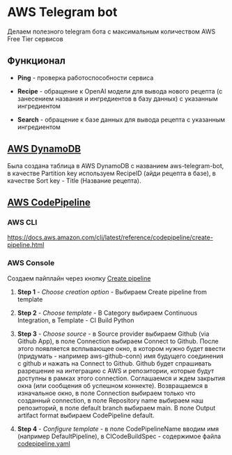 # AWS Telegram bot

Делаем полезного telegram бота с максимальным количеством AWS Free Tier сервисов

## Функционал

+ **Ping** - проверка работоспособности сервиса

+ **Recipe** - обращение к OpenAI модели для вывода нового рецепта (с занесением названия и ингредиентов в базу данных) с указанным ингредиентом

+ **Search** - обращение к базе данных для вывода рецепта с указанным ингредиентом

## [AWS DynamoDB](https://aws.amazon.com/dynamodb/)

Была создана таблица в AWS DynamoDB c названием aws-telegram-bot, в качестве Partition key используем RecipeID (айди рецепта в базе), в качестве Sort key - Title (Название рецепта). 


## [AWS CodePipeline](https://docs.aws.amazon.com/codepipeline/latest/userguide)

### AWS CLI
https://docs.aws.amazon.com/cli/latest/reference/codepipeline/create-pipeline.html

### AWS Console
Создаем пайплайн через кнопку [Create pipeline](https://us-east-1.console.aws.amazon.com/codesuite/codepipeline/pipeline/new?region=us-east-1)

1. **Step 1** - *Choose creation option* - Выбираем Create pipeline from template

2. **Step 2** - *Choose template* - В Category выбираем Continuous Integration, в Template - CI Build Python

3. **Step 3** - *Choose source* - в Source provider выбираем Github (via Github App), в поле Connection выбираем Connect to Github. После этого появляется всплывающее окно, в котором нужно будет ввести (придумать - например aws-github-conn) имя будущего соединения с github и нажать на Connect to Github. Github будет спрашивать разрешение на интеграцию с AWS и репозитории, которые будут доступны в рамках этого connection. Соглашаемся и ждем закрытия окна (или сообщения об успешном коннекте). Возвращаемся в изначальное окно, в поле Connection выбираем только что созданный connection, в поле Repository name выбираем наш репозиторий, в поле default branch выбираем main. В поле Output artifact format выбираем CodePipeline default.

4. **Step 4** - *Configure template* - в поле CodePipelineName вводим имя (например DefaultPipeline), в CICodeBuildSpec - содержимое файла [codepipeline.yaml](aws_services/codepipeline.yaml)